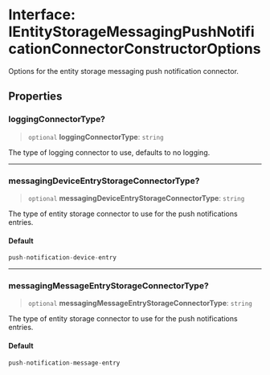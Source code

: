 # Interface: IEntityStorageMessagingPushNotificationConnectorConstructorOptions

Options for the entity storage messaging push notification connector.

## Properties

### loggingConnectorType?

> `optional` **loggingConnectorType**: `string`

The type of logging connector to use, defaults to no logging.

***

### messagingDeviceEntryStorageConnectorType?

> `optional` **messagingDeviceEntryStorageConnectorType**: `string`

The type of entity storage connector to use for the push notifications entries.

#### Default

```ts
push-notification-device-entry
```

***

### messagingMessageEntryStorageConnectorType?

> `optional` **messagingMessageEntryStorageConnectorType**: `string`

The type of entity storage connector to use for the push notifications entries.

#### Default

```ts
push-notification-message-entry
```
